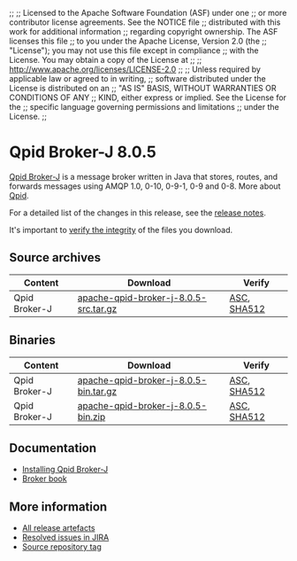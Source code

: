 ;;
;; Licensed to the Apache Software Foundation (ASF) under one
;; or more contributor license agreements.  See the NOTICE file
;; distributed with this work for additional information
;; regarding copyright ownership.  The ASF licenses this file
;; to you under the Apache License, Version 2.0 (the
;; "License"); you may not use this file except in compliance
;; with the License.  You may obtain a copy of the License at
;; 
;;   http://www.apache.org/licenses/LICENSE-2.0
;; 
;; Unless required by applicable law or agreed to in writing,
;; software distributed under the License is distributed on an
;; "AS IS" BASIS, WITHOUT WARRANTIES OR CONDITIONS OF ANY
;; KIND, either express or implied.  See the License for the
;; specific language governing permissions and limitations
;; under the License.
;;

# Qpid Broker-J 8.0.5

[Qpid Broker-J]({{site_url}}/components/broker-j/index.html) is a message broker written in Java that stores, routes,
and forwards messages using AMQP 1.0, 0-10, 0-9-1, 0-9 and 0-8.  More about
[Qpid]({{site_url}}/index.html).

For a detailed list of the changes in this release, see the [release
notes](release-notes.html).

It's important to [verify the
integrity]({{site_url}}/download.html#verify-what-you-download) of the
files you download.

## Source archives

| Content | Download | Verify |
|---------|----------|--------|
| Qpid Broker-J | [apache-qpid-broker-j-8.0.5-src.tar.gz](https://archive.apache.org/dist/qpid/broker-j/8.0.5/apache-qpid-broker-j-8.0.5-src.tar.gz) | [ASC](https://archive.apache.org/dist/qpid/broker-j/8.0.5/apache-qpid-broker-j-8.0.5-src.tar.gz.asc), [SHA512](https://archive.apache.org/dist/qpid/broker-j/8.0.5/apache-qpid-broker-j-8.0.5-src.tar.gz.sha512) |

## Binaries

| Content | Download | Verify |
|---------|----------|--------|
| Qpid Broker-J | [apache-qpid-broker-j-8.0.5-bin.tar.gz](https://archive.apache.org/dist/qpid/broker-j/8.0.5/binaries/apache-qpid-broker-j-8.0.5-bin.tar.gz) | [ASC](https://archive.apache.org/dist/qpid/broker-j/8.0.5/binaries/apache-qpid-broker-j-8.0.5-bin.tar.gz.asc), [SHA512](https://archive.apache.org/dist/qpid/broker-j/8.0.5/binaries/apache-qpid-broker-j-8.0.5-bin.tar.gz.sha512) |
| Qpid Broker-J | [apache-qpid-broker-j-8.0.5-bin.zip](https://archive.apache.org/dist/qpid/broker-j/8.0.5/binaries/apache-qpid-broker-j-8.0.5-bin.zip) | [ASC](https://archive.apache.org/dist/qpid/broker-j/8.0.5/binaries/apache-qpid-broker-j-8.0.5-bin.zip.asc), [SHA512](https://archive.apache.org/dist/qpid/broker-j/8.0.5/binaries/apache-qpid-broker-j-8.0.5-bin.zip.sha512) |

## Documentation


<div class="two-column" markdown="1">

 - [Installing Qpid Broker-J](book/Java-Broker-Installation.html)
 - [Broker book](book/index.html)

</div>


## More information

 - [All release artefacts](https://archive.apache.org/dist/qpid/broker-j/8.0.5)
 - [Resolved issues in JIRA](https://issues.apache.org/jira/issues/?jql=project+%3D+QPID+AND+fixVersion+%3D+%27qpid-java-broker-8.0.5%27+AND+resolution+%3D+%27fixed%27+ORDER+BY+priority+DESC)
 - [Source repository tag](https://gitbox.apache.org/repos/asf/qpid-broker-j.git/tree/refs/tags/8.0.5)

<script type="text/javascript">
  _deferredFunctions.push(function() {
      if ("8.0.5" === "{{current_broker_j_release}}" || "8.0.5" === "{{other_broker_j_release}}") {
          _modifyCurrentReleaseLinks();
      }
  });
</script>
